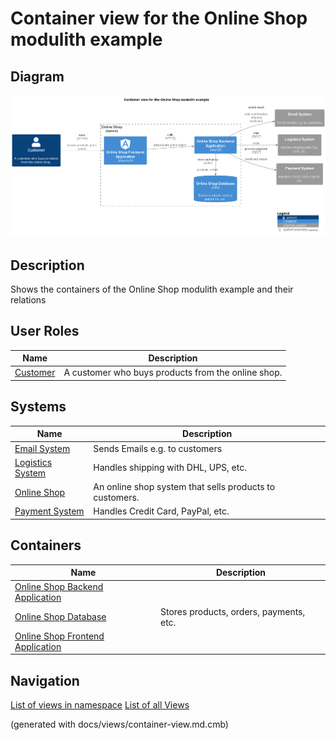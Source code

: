 # Container view for the Online Shop modulith example

## Diagram
![Container view for the Online Shop modulith example](../../../../software-development/architecture/example/modulith/container-view.png)

## Description
Shows the containers of the Online Shop modulith example and their relations

## User Roles
| Name | Description |
|---|---|
| [Customer](../../../../software-development/architecture/example/modulith/customer.md) | A customer who buys products from the online shop. |
## Systems
| Name | Description |
|---|---|
| [Email System](../../../../software-development/architecture/example/modulith/email-system.md) | Sends Emails e.g. to customers |
| [Logistics System](../../../../software-development/architecture/example/modulith/logistics-system.md) | Handles shipping with DHL, UPS, etc. |
| [Online Shop](../../../../software-development/architecture/example/modulith/online-shop-system.md) | An online shop system that sells products to customers. |
| [Payment System](../../../../software-development/architecture/example/modulith/payment-system.md) | Handles Credit Card, PayPal, etc. |
## Containers
| Name | Description |
|---|---|
| [Online Shop Backend Application](../../../../software-development/architecture/example/modulith/online-shop-backend.md) |  |
| [Online Shop Database](../../../../software-development/architecture/example/modulith/online-shop-db.md) | Stores products, orders, payments, etc. |
| [Online Shop Frontend Application](../../../../software-development/architecture/example/modulith/online-shop-frontend.md) |  |


## Navigation
[List of views in namespace](./views-in-namespace.md)
[List of all Views](../../../../views.md)

(generated with docs/views/container-view.md.cmb)
